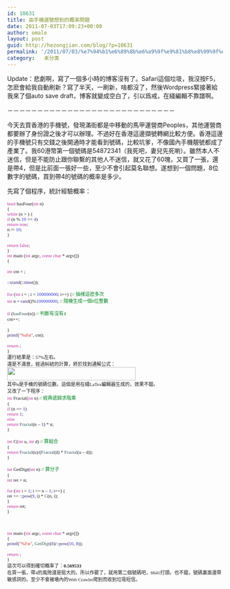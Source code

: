 ```yaml
---
id: 10631
title: 由手機選號想到的概率問題
date: 2011-07-03T17:09:23+00:00
author: omale
layout: post
guid: http://hezongjian.com/blog/?p=10631
permalink: '/2011/07/03/%e7%94%b1%e6%89%8b%e6%a9%9f%e9%81%b8%e8%99%9f%e6%83%b3%e5%88%b0%e7%9a%84%e6%a6%82%e7%8e%87%e5%95%8f%e9%a1%8c/'
category:   未分类  
---
```

Update：悲劇啊，寫了一個多小時的博客沒有了。Safari這個垃圾，我沒按F5，怎麽會給我自動刷新？寫了半天，一刷新，啥都沒了，然後Wordpress緊接著給我來了個auto save draft，博客就變成空白了，引以爲戒，在綫編輯不靠譜啊。

－－－－－－－－－－－－－－－－－－－－－－－－－－－－

今天去買香港的手機號，發現滿街都是中移動的馬甲運營商Peoples，其他運營商都要辦了身份證之後才可以辦理。不過好在香港這邊擷號轉網比較方便。香港這邊的手機號只有交錢之後開通時才能看到號碼，比較坑爹，不像國內手機靚號都成了產業了。我60港幣第一個號碼是54872341（我死吧，妻兒先死喲）。雖然本人不迷信，但是不能防止跟你聯繫的其他人不迷信，就又花了60塊，又買了一張，還是帶4，但是比前面一張好一些，至少不會引起莫名聯想。遂想到一個問題，8位數字的號碼，買到帶4的號碼的概率是多少。

先寫了個程序，統計經驗概率：

<p style="margin: 0.0px 0.0px 0.0px 0.0px; font: 11.0px Menlo">
  <span style="color: #be299d">bool</span> hasFour(<span style="color: #be299d">int</span> n)
</p>

<p style="margin: 0.0px 0.0px 0.0px 0.0px; font: 11.0px Menlo">
  {
</p>

<p style="margin: 0.0px 0.0px 0.0px 0.0px; font: 11.0px Menlo">
      <span style="color: #be299d">while</span> (n > <span style="color: #2f2fd1"></span>) {
</p>

<p style="margin: 0.0px 0.0px 0.0px 0.0px; font: 11.0px Menlo">
          <span style="color: #be299d">if</span> (n % <span style="color: #2f2fd1">10</span> == <span style="color: #2f2fd1">4</span>)
</p>

<p style="margin: 0.0px 0.0px 0.0px 0.0px; font: 11.0px Menlo">
              <span style="color: #be299d">return</span> <span style="color: #be299d">true</span>;
</p>

<p style="margin: 0.0px 0.0px 0.0px 0.0px; font: 11.0px Menlo">
          n /= <span style="color: #2f2fd1">10</span>;
</p>

<p style="margin: 0.0px 0.0px 0.0px 0.0px; font: 11.0px Menlo">
      }
</p>

<p style="margin: 0.0px 0.0px 0.0px 0.0px; font: 11.0px Menlo; min-height: 13.0px">
      
</p>

<p style="margin: 0.0px 0.0px 0.0px 0.0px; font: 11.0px Menlo; color: #be299d">
  <span style="color: #000000">    </span>return<span style="color: #000000"> </span>false<span style="color: #000000">;</span>
</p>

<p style="margin: 0.0px 0.0px 0.0px 0.0px; font: 11.0px Menlo">
  }
</p>

<p style="margin: 0.0px 0.0px 0.0px 0.0px; font: 11.0px Menlo">
  <span style="color: #be299d">int</span> main (<span style="color: #be299d">int</span> argc, <span style="color: #be299d">const</span> <span style="color: #be299d">char</span> * argv[])
</p>

<p style="margin: 0.0px 0.0px 0.0px 0.0px; font: 11.0px Menlo">
  {
</p>

<p style="margin: 0.0px 0.0px 0.0px 0.0px; font: 11.0px Menlo; min-height: 13.0px">
      
</p>

<p style="margin: 0.0px 0.0px 0.0px 0.0px; font: 11.0px Menlo">
      <span style="color: #be299d">int</span> cnt = <span style="color: #2f2fd1"></span>;
</p>

<p style="margin: 0.0px 0.0px 0.0px 0.0px; font: 11.0px Menlo; min-height: 13.0px">
   
</p>

<p style="margin: 0.0px 0.0px 0.0px 0.0px; font: 11.0px Menlo">
      ::<span style="color: #401f7d">srand</span>(::<span style="color: #401f7d">time</span>(<span style="color: #2f2fd1"></span>));
</p>

<p style="margin: 0.0px 0.0px 0.0px 0.0px; font: 11.0px Menlo; min-height: 13.0px">
      
</p>

<p style="margin: 0.0px 0.0px 0.0px 0.0px; font: 11.0px Menlo">
      <span style="color: #be299d">for</span> (<span style="color: #be299d">int</span> i = <span style="color: #2f2fd1"></span>; i < <span style="color: #2f2fd1">100000000</span>; i++) {<span style="color: #008423">// </span><span style="font: 11.0px 'Heiti SC Light'; color: #008423">抽樣這麽多次</span>
</p>

<p style="margin: 0.0px 0.0px 0.0px 0.0px; font: 11.0px Menlo">
          <span style="color: #be299d">int</span> n = <span style="color: #401f7d">rand</span>()%<span style="color: #2f2fd1">100000000</span>;       <span style="color: #008423">// </span><span style="font: 11.0px 'Heiti SC Light'; color: #008423">隨機生成一個</span><span style="color: #008423">8</span><span style="font: 11.0px 'Heiti SC Light'; color: #008423">位整數</span>
</p>

<p style="margin: 0.0px 0.0px 0.0px 0.0px; font: 11.0px Menlo; min-height: 13.0px">
          
</p>

<p style="margin: 0.0px 0.0px 0.0px 0.0px; font: 11.0px Menlo">
          <span style="color: #be299d">if</span> (<span style="color: #30595d">hasFour</span>(n)) <span style="color: #008423">// </span><span style="font: 11.0px 'Heiti SC Light'; color: #008423">判斷有沒有</span><span style="color: #008423">4</span>
</p>

<p style="margin: 0.0px 0.0px 0.0px 0.0px; font: 11.0px Menlo">
              cnt++;
</p>

<p style="margin: 0.0px 0.0px 0.0px 0.0px; font: 11.0px Menlo; min-height: 13.0px">
          
</p>

<p style="margin: 0.0px 0.0px 0.0px 0.0px; font: 11.0px Menlo">
      }
</p>

<p style="margin: 0.0px 0.0px 0.0px 0.0px; font: 11.0px Menlo">
      <span style="color: #401f7d">printf</span>(<span style="color: #d42722">"%d\n"</span>, cnt);
</p>

<p style="margin: 0.0px 0.0px 0.0px 0.0px; font: 11.0px Menlo; min-height: 13.0px">
      
</p>

<p style="margin: 0.0px 0.0px 0.0px 0.0px; font: 11.0px Menlo">
      <span style="color: #be299d">return</span> <span style="color: #2f2fd1"></span>;
</p>

<p style="margin: 0.0px 0.0px 0.0px 0.0px; font: 11.0px Menlo">
  }
</p>

<p style="margin: 0.0px 0.0px 0.0px 0.0px; font: 11.0px Menlo">
  運行結果是：57%左右。
</p>

<p style="margin: 0.0px 0.0px 0.0px 0.0px; font: 11.0px Menlo">
   
</p>

<p style="margin: 0.0px 0.0px 0.0px 0.0px; font: 11.0px Menlo">
  還是不滿意，經過糾結的計算，終於找到通解公式：
</p>

<p style="margin: 0.0px 0.0px 0.0px 0.0px; font: 11.0px Menlo">
  <a href="/uploads/2011/07/CodeCogsEqn-1.png"><img alt="" class="aligncenter size-medium wp-image-10634" height="31" src="/uploads/2011/07/CodeCogsEqn-1-300x31.png" title="CodeCogsEqn-1" width="300" /></a>
</p>

<p style="margin: 0.0px 0.0px 0.0px 0.0px; font: 11.0px Menlo">
   
</p>

<p style="margin: 0.0px 0.0px 0.0px 0.0px; font: 11.0px Menlo">
  其中n是手機的號碼位數。這個是用在綫LaTex編輯器生成的，效果不錯。
</p>

<p style="margin: 0.0px 0.0px 0.0px 0.0px; font: 11.0px Menlo">
  又改了一下程序：
</p>

<p style="margin: 0.0px 0.0px 0.0px 0.0px; font: 11.0px Menlo">
   
</p>

<p style="margin: 0.0px 0.0px 0.0px 0.0px; font: 11.0px Menlo">
  <span style="color: #be299d">int</span> Fractal(<span style="color: #be299d">int</span> n) <span style="color: #008423">// </span><span style="font: 11.0px 'Heiti SC Light'; color: #008423">經典遞歸求階乘</span>
</p>

<p style="margin: 0.0px 0.0px 0.0px 0.0px; font: 11.0px Menlo">
  {
</p>

<p style="margin: 0.0px 0.0px 0.0px 0.0px; font: 11.0px Menlo">
      <span style="color: #be299d">if</span> (n == <span style="color: #2f2fd1">1</span>)
</p>

<p style="margin: 0.0px 0.0px 0.0px 0.0px; font: 11.0px Menlo">
          <span style="color: #be299d">return</span> <span style="color: #2f2fd1">1</span>;
</p>

<p style="margin: 0.0px 0.0px 0.0px 0.0px; font: 11.0px Menlo">
      <span style="color: #be299d">else</span>
</p>

<p style="margin: 0.0px 0.0px 0.0px 0.0px; font: 11.0px Menlo">
          <span style="color: #be299d">return</span> <span style="color: #30595d">Fractal</span>(n &#8211; <span style="color: #2f2fd1">1</span>) * n;
</p>

<p style="margin: 0.0px 0.0px 0.0px 0.0px; font: 11.0px Menlo">
  }
</p>

<p style="margin: 0.0px 0.0px 0.0px 0.0px; font: 11.0px Menlo; min-height: 13.0px">
   
</p>

<p style="margin: 0.0px 0.0px 0.0px 0.0px; font: 11.0px Menlo">
  <span style="color: #be299d">int</span> C(<span style="color: #be299d">int</span> u, <span style="color: #be299d">int</span> d) <span style="color: #008423">// </span><span style="font: 11.0px 'Heiti SC Light'; color: #008423">算組合</span>
</p>

<p style="margin: 0.0px 0.0px 0.0px 0.0px; font: 11.0px Menlo">
  {
</p>

<p style="margin: 0.0px 0.0px 0.0px 0.0px; font: 11.0px Menlo">
      <span style="color: #be299d">return</span> <span style="color: #30595d">Fractal</span>(u)/(<span style="color: #30595d">Fractal</span>(d) * <span style="color: #30595d">Fractal</span>(u &#8211; d));
</p>

<p style="margin: 0.0px 0.0px 0.0px 0.0px; font: 11.0px Menlo">
  }
</p>

<p style="margin: 0.0px 0.0px 0.0px 0.0px; font: 11.0px Menlo; min-height: 13.0px">
   
</p>

<p style="margin: 0.0px 0.0px 0.0px 0.0px; font: 11.0px Menlo">
  <span style="color: #be299d">int</span> GetDigt(<span style="color: #be299d">int</span> n) <span style="color: #008423">// </span><span style="font: 11.0px 'Heiti SC Light'; color: #008423">算分子</span>
</p>

<p style="margin: 0.0px 0.0px 0.0px 0.0px; font: 11.0px Menlo">
  {
</p>

<p style="margin: 0.0px 0.0px 0.0px 0.0px; font: 11.0px Menlo">
      <span style="color: #be299d">int</span> ret = n;
</p>

<p style="margin: 0.0px 0.0px 0.0px 0.0px; font: 11.0px Menlo; min-height: 13.0px">
   
</p>

<p style="margin: 0.0px 0.0px 0.0px 0.0px; font: 11.0px Menlo">
      <span style="color: #be299d">for</span> (<span style="color: #be299d">int</span> i = <span style="color: #2f2fd1">1</span>; i <= n &#8211; <span style="color: #2f2fd1">1</span>; i++) {
</p>

<p style="margin: 0.0px 0.0px 0.0px 0.0px; font: 11.0px Menlo">
          ret += ::<span style="color: #401f7d">pow</span>(<span style="color: #2f2fd1">9</span>, i) * <span style="color: #30595d">C</span>(n, i);
</p>

<p style="margin: 0.0px 0.0px 0.0px 0.0px; font: 11.0px Menlo">
      }
</p>

<p style="margin: 0.0px 0.0px 0.0px 0.0px; font: 11.0px Menlo">
      <span style="color: #be299d">return</span> ret;
</p>

<p style="margin: 0.0px 0.0px 0.0px 0.0px; font: 11.0px Menlo">
  }
</p>

<p style="margin: 0.0px 0.0px 0.0px 0.0px; font: 11.0px Menlo; min-height: 13.0px">
   
</p>

<p style="margin: 0.0px 0.0px 0.0px 0.0px; font: 11.0px Menlo; min-height: 13.0px">
   
</p>

<p style="margin: 0.0px 0.0px 0.0px 0.0px; font: 11.0px Menlo; min-height: 13.0px">
   
</p>

<p style="margin: 0.0px 0.0px 0.0px 0.0px; font: 11.0px Menlo">
  <span style="color: #be299d">int</span> main (<span style="color: #be299d">int</span> argc, <span style="color: #be299d">const</span> <span style="color: #be299d">char</span> * argv[])
</p>

<p style="margin: 0.0px 0.0px 0.0px 0.0px; font: 11.0px Menlo">
  {
</p>

<p style="margin: 0.0px 0.0px 0.0px 0.0px; font: 11.0px Menlo">
      <span style="color: #401f7d">printf</span>(<span style="color: #d42722">"%f\n"</span>, <span style="color: #30595d">GetDigt</span>(<span style="color: #2f2fd1">8</span>)/::<span style="color: #401f7d">pow</span>(<span style="color: #2f2fd1">10</span>, <span style="color: #2f2fd1">8</span>));
</p>

<p style="margin: 0.0px 0.0px 0.0px 0.0px; font: 11.0px Menlo; min-height: 13.0px">
      
</p>

<p style="margin: 0.0px 0.0px 0.0px 0.0px; font: 11.0px Menlo">
      <span style="color: #be299d">return</span> <span style="color: #2f2fd1"></span>;
</p>

<p style="margin: 0.0px 0.0px 0.0px 0.0px; font: 11.0px Menlo">
  }
</p>

<p style="margin: 0.0px 0.0px 0.0px 0.0px; font: 11.0px Menlo">
  這次可以得到確切概率了：<b>0.569533</b>
</p>

<p style="margin: 0.0px 0.0px 0.0px 0.0px; font: 11.0px Menlo">
  在買一張，帶4的風險還是挺大的。所以作罷了，就用第二個號碼吧，6641打頭。也不錯，號碼裏面還帶敏感詞的。至少不會被墻內的Web Crawler爬到而收到垃圾短信。
</p>

<p style="margin: 0.0px 0.0px 0.0px 0.0px; font: 11.0px Menlo">
   
</p>